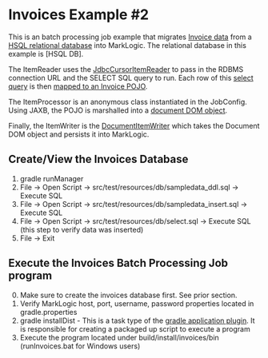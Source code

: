 # Invoices Example #2

This is an batch processing job example that migrates [Invoice data](invoices-sql-diagram.jpg) from a [HSQL relational database](http://www.hsqldb.org/) into MarkLogic.  The relational database in this example is [HSQL DB].  

The ItemReader uses the [JdbcCursorItemReader](http://docs.spring.io/spring-batch/apidocs/org/springframework/batch/item/database/JdbcCursorItemReader.html) to pass in the RDBMS connection URL and the SELECT SQL query to run.  Each row of this [select query]() is then [mapped to an Invoice POJO]().   

The ItemProcessor is an anonymous class instantiated in the JobConfig.  Using JAXB, the POJO is marshalled into a [document DOM object]().  

Finally, the ItemWriter is the [DocumentItemWriter](https://github.com/sastafford/marklogic-spring-batch/blob/master/core/src/main/java/com/marklogic/spring/batch/item/DocumentItemWriter.java) which takes the Document DOM object and persists it into MarkLogic.  

## Create/View the Invoices Database
1) gradle runManager
2) File -> Open Script -> src/test/resources/db/sampledata_ddl.sql -> Execute SQL
3) File -> Open Script -> src/test/resources/db/sampledata_insert.sql -> Execute SQL
4) File -> Open Script -> src/test/resources/db/select.sql -> Execute SQL (this step to verify data was inserted)
5) File -> Exit

## Execute the Invoices Batch Processing Job program
0) Make sure to create the invoices database first.  See prior section.   
1) Verify MarkLogic host, port, username, password properties located in gradle.properties 
2) gradle installDist - This is a task type of the [gradle application plugin](https://docs.gradle.org/current/userguide/application_plugin.html).  It is responsible for creating a packaged up script to execute a program  
3) Execute the program located under build/install/invoices/bin (runInvoices.bat for Windows users)


